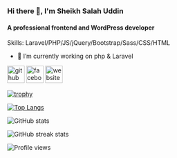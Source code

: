 ### Hi there 👋, I'm Sheikh Salah Uddin
#### A professional frontend and WordPress developer

Skills: Laravel/PHP/JS/jQuery/Bootstrap/Sass/CSS/HTML

- 🔭 I’m currently working on php & Laravel 


[<img src='https://cdn.jsdelivr.net/npm/simple-icons@3.0.1/icons/github.svg' alt='github' height='40'>](https://github.com/sksheikh)  [<img src='https://cdn.jsdelivr.net/npm/simple-icons@3.0.1/icons/facebook.svg' alt='facebook' height='40'>](https://www.facebook.com/https://www.facebook.com/skuddin.ius)  [<img src='https://cdn.jsdelivr.net/npm/simple-icons@3.0.1/icons/icloud.svg' alt='website' height='40'>](https://developersheikh.me)  

[![trophy](https://github-profile-trophy.vercel.app/?username=sksheikh)](https://github.com/ryo-ma/github-profile-trophy)

[![Top Langs](https://github-readme-stats.vercel.app/api/top-langs/?username=sksheikh)](https://github.com/anuraghazra/github-readme-stats)

![GitHub stats](https://github-readme-stats.vercel.app/api?username=sksheikh&show_icons=true)  

![GitHub streak stats](https://github-readme-streak-stats.herokuapp.com/?user=sksheikh)  

![Profile views](https://gpvc.arturio.dev/sksheikh)  
